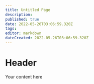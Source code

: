 ```yaml
---
title: Untitled Page
description: 
published: true
date: 2022-05-26T03:06:59.320Z
tags: 
editor: markdown
dateCreated: 2022-05-26T03:06:59.320Z
---
```


# Header
Your content here